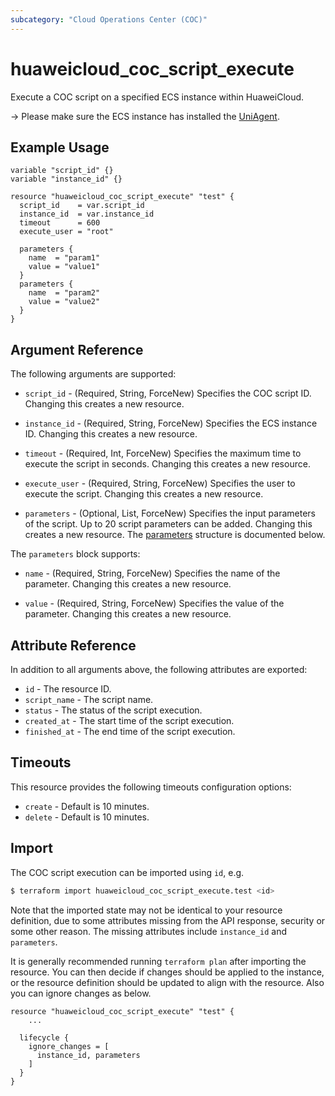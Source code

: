 ```yaml
---
subcategory: "Cloud Operations Center (COC)"
---
```


# huaweicloud_coc_script_execute

Execute a COC script on a specified ECS instance within HuaweiCloud.

-> Please make sure the ECS instance has installed the [UniAgent](https://support.huaweicloud.com/intl/en-us/usermanual-aom2/agent_01_0005.html).

## Example Usage

```hcl
variable "script_id" {}
variable "instance_id" {}

resource "huaweicloud_coc_script_execute" "test" {
  script_id    = var.script_id
  instance_id  = var.instance_id
  timeout      = 600
  execute_user = "root"

  parameters {
    name  = "param1"
    value = "value1"
  }
  parameters {
    name  = "param2"
    value = "value2"
  }
}
```

## Argument Reference

The following arguments are supported:

* `script_id` - (Required, String, ForceNew) Specifies the COC script ID.
  Changing this creates a new resource.

* `instance_id` - (Required, String, ForceNew) Specifies the ECS instance ID.
  Changing this creates a new resource.

* `timeout` - (Required, Int, ForceNew) Specifies the maximum time to execute the script in seconds.
  Changing this creates a new resource.

* `execute_user` - (Required, String, ForceNew) Specifies the user to execute the script.
  Changing this creates a new resource.

* `parameters` - (Optional, List, ForceNew) Specifies the input parameters of the script.
  Up to 20 script parameters can be added. Changing this creates a new resource.
  The [parameters](#block--parameters) structure is documented below.

<a name="block--parameters"></a>
The `parameters` block supports:

* `name` - (Required, String, ForceNew) Specifies the name of the parameter. Changing this creates a new resource.

* `value` - (Required, String, ForceNew) Specifies the value of the parameter. Changing this creates a new resource.

## Attribute Reference

In addition to all arguments above, the following attributes are exported:

* `id` - The resource ID.
* `script_name` - The script name.
* `status` - The status of the script execution.
* `created_at` - The start time of the script execution.
* `finished_at` - The end time of the script execution.

## Timeouts

This resource provides the following timeouts configuration options:

* `create` - Default is 10 minutes.
* `delete` - Default is 10 minutes.

## Import

The COC script execution can be imported using `id`, e.g.

```bash
$ terraform import huaweicloud_coc_script_execute.test <id>
```

Note that the imported state may not be identical to your resource definition, due to some attributes missing from the
API response, security or some other reason. The missing attributes include `instance_id` and `parameters`.

It is generally recommended running `terraform plan` after importing the resource.
You can then decide if changes should be applied to the instance, or the resource definition should be updated to
align with the resource. Also you can ignore changes as below.

```hcl
resource "huaweicloud_coc_script_execute" "test" {
    ...

  lifecycle {
    ignore_changes = [
      instance_id, parameters
    ]
  }
}
```
